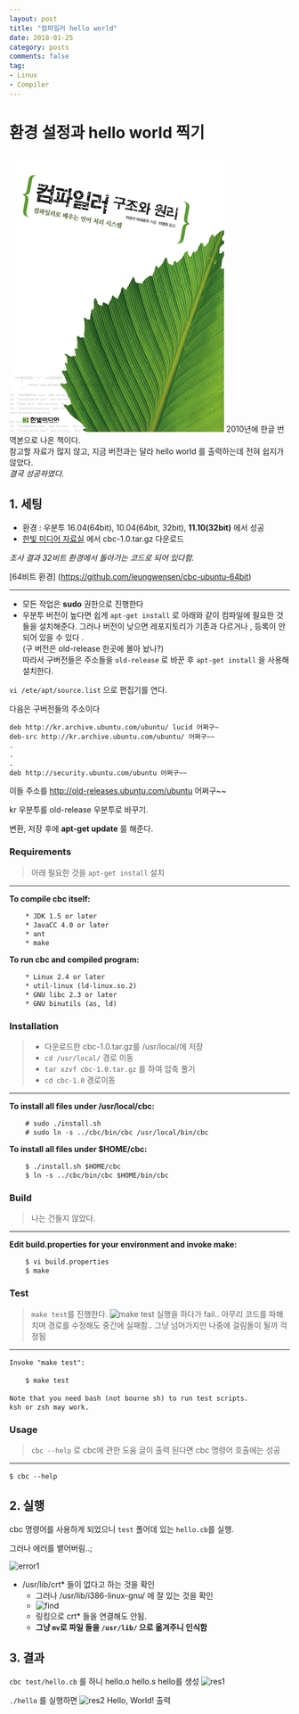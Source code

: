 ```yaml
---
layout: post
title: "컴파일러 hello world"
date: 2018-01-25
category: posts
comments: false
tag:
- Linux
- Compiler
---
```


# 환경 설정과 hello world 찍기

![컴파일러 책(나뭇잎)](https://raw.githubusercontent.com/HongJeSeong/compiler/master/image/bookCover.PNG)
2010년에 한글 번역본으로 나온 책이다.  
참고할 자료가 많지 않고, 지금 버전과는 달라 hello world 를 출력하는데 전혀 쉽지가 않았다.  
_결국 성공하였다._  


## 1. 세팅
- 환경 : 우분투 16.04(64bit), 10.04(64bit, 32bit), **11.10(32bit)** 에서 성공
- [한빛 미디어 자료실](http://dw.hanbit.co.kr/exam/1768/) 에서 cbc-1.0.tar.gz 다운로드

_조사 결과  32비트 환경에서 돌아가는 코드로 되어 있다함._



 [64비트 환경] (https://github.com/leungwensen/cbc-ubuntu-64bit)

----------------------------------------------
* 모든 작업은 **sudo** 권한으로 진행한다
* 우분투 버전이 높다면 쉽게  ``` apt-get install ``` 로 아래와 같이 컴파일에 필요한 것들을 설치해준다.   그러나 버전이 낮으면 레포지토리가 기존과 다르거나 , 등록이 안되어 있을 수 있다 .  
 (구 버전은 old-release 한곳에 몰아 놨나?)  
 따라서 구버전들은 주소들을 ``` old-release ``` 로 바꾼 후 ```apt-get install``` 을 사용해 설치한다.


``` vi /ete/apt/source.list ``` 으로  편집기를 연다.


다음은 구버전들의 주소이다
```
deb http://kr.archive.ubuntu.com/ubuntu/ lucid 어쩌구~
deb-src http://kr.archive.ubuntu.com/ubuntu/ 어쩌구~~
.
.
.
deb http://security.ubuntu.com/ubuntu 어쩌구~~
```
이들 주소를 http://old-releases.ubuntu.com/ubuntu 어쩌구~~

kr 우분투를 old-release 우분투로 바꾸기.


변환, 저장 후에 **apt-get update** 를 해준다.



### Requirements

> 아래 필요한 것을 ```apt-get install```  설치
----------------------------------------------


**To compile cbc itself:**

        * JDK 1.5 or later
        * JavaCC 4.0 or later
        * ant
        * make

**To run cbc and compiled program:**

        * Linux 2.4 or later
        * util-linux (ld-linux.so.2)
        * GNU libc 2.3 or later
        * GNU binutils (as, ld)


### Installation

> - 다운로드한 cbc-1.0.tar.gz를  /usr/local/에 저장
> - ```cd /usr/local/``` 경로 이동
> - ```tar xzvf cbc-1.0.tar.gz``` 를 하여 압축 풀기
> - ```cd cbc-1.0``` 경로이동

----------------------------------------------

**To install all files under /usr/local/cbc:**

        # sudo ./install.sh
        # sudo ln -s ../cbc/bin/cbc /usr/local/bin/cbc

**To install all files under $HOME/cbc:**

        $ ./install.sh $HOME/cbc
        $ ln -s ../cbc/bin/cbc $HOME/bin/cbc


### Build
> 나는 건들지 않았다.
----------------------------------------------

**Edit build.properties for your environment and invoke make:**

        $ vi build.properties
        $ make


### Test

> ```make test```를 진행한다.
> ![make test](https://raw.githubusercontent.com/HongJeSeong/compiler/master/image/makeTest.PNG) 실행을 하다가 fail.. 아무리 코드를 파해치며 경로를 수정해도 중간에 실패함..  그냥 넘어가지만 나중에 걸림돌이 될까 걱정됨  
----------------------------------------------

    Invoke "make test":

        $ make test

    Note that you need bash (not bourne sh) to run test scripts.
    ksh or zsh may work.


### Usage

> ```cbc --help``` 로 cbc에 관한 도움 글이 출력 된다면 cbc 명령어 호출에는 성공
-----

    $ cbc --help


## 2. 실행


cbc 명령어를 사용하게 되었으니 ```test``` 폴어데 있는 ```hello.cb```를 실행.

그러나 에러를 뱉어버림..;

![error1](https://raw.githubusercontent.com/HongJeSeong/compiler/master/image/compileError.PNG)
- /usr/lib/crt* 들이 없다고 하는 것을 확인
  - 그러나 /usr/lib/i386-linux-gnu/ 에 잘 있는 것을 확인
  - ![find](https://raw.githubusercontent.com/HongJeSeong/compiler/master/image/findCrt.PNG)
  - 링킹으로 crt* 들을 연결해도 안됨.
  - **그냥 ```mv```로 파일 들을 ```/usr/lib/``` 으로 옮겨주니 인식함**

## 3. 결과

```cbc test/hello.cb``` 를 하니 hello.o hello.s hello를 생성
![res1](https://raw.githubusercontent.com/HongJeSeong/compiler/master/image/res1.PNG)

```./hello``` 를 실행하면 
![res2](https://raw.githubusercontent.com/HongJeSeong/compiler/master/image/res2.PNG)
    Hello, World! 출력

